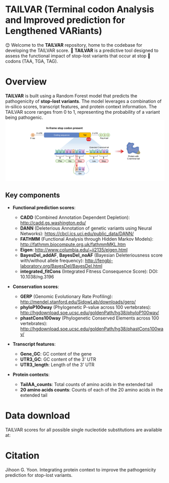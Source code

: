 # TAILVAR (Terminal codon Analysis and Improved prediction for Lengthened VARiants)
😊 Welcome to the **TAILVAR** repository, home to the codebase for developing the TAILVAR score. 🚀 **TAILVAR** is a predictive tool designed to assess the functional impact of stop-lost variants that occur at stop 🛑 codons (TAA, TGA, TAG).

# Overview
**TAILVAR** is built using a Random Forest model that predicts the pathogenicity of **stop-lost variants**. The model leverages a combination of in-silico scores, transcript features, and protein context information. The TAILVAR score ranges from 0 to 1, representing the probability of a variant being pathogenic.
![TAILVAR overview](images/TAILVAR_overview.jpg)

## Key components

- **Functional prediction scores**:
  - **CADD** (Combined Annotation Dependent Depletion): http://cadd.gs.washington.edu/
  - **DANN** (Deleterious Annotation of genetic variants using Neural Networks): https://cbcl.ics.uci.edu/public_data/DANN/
  - **FATHMM** (Functional Analysis through Hidden Markov Models): http://fathmm.biocompute.org.uk/fathmmMKL.htm
  - **Eigen**: http://www.columbia.edu/~ii2135/eigen.html
  - **BayesDel_addAF**, **BayesDel_noAF** (Bayesian Deleteriousness score with/without allele frequency): http://fengbj-laboratory.org/BayesDel/BayesDel.html
  - **integrated_fitCons** (Integrated Fitness Consequence Score): DOI: 10.1038/ng.3196

- **Conservation scores**:
  - **GERP** (Genomic Evolutionary Rate Profiling): http://mendel.stanford.edu/SidowLab/downloads/gerp/
  - **phyloP100way** (Phylogenetic P-value across 100 vertebrates): http://hgdownload.soe.ucsc.edu/goldenPath/hg38/phyloP100way/
  - **phastCons100way** (Phylogenetic Conserved Elements across 100 vertebrates): http://hgdownload.soe.ucsc.edu/goldenPath/hg38/phastCons100way/

- **Transcript features**:
  - **Gene_GC**: GC content of the gene
  - **UTR3_GC**: GC content of the 3' UTR
  - **UTR3_length**: Length of the 3' UTR

- **Protein contexts**:
  - **TailAA_counts**: Total counts of amino acids in the extended tail
  - **20 amino acids counts**: Counts of each of the 20 amino acids in the extended tail

# Data download
TAILVAR scores for all possible single nucleotide substitutions are available at:

# Citation
Jihoon G. Yoon. Integrating protein context to improve the pathogenicity prediction for stop-lost variants.
